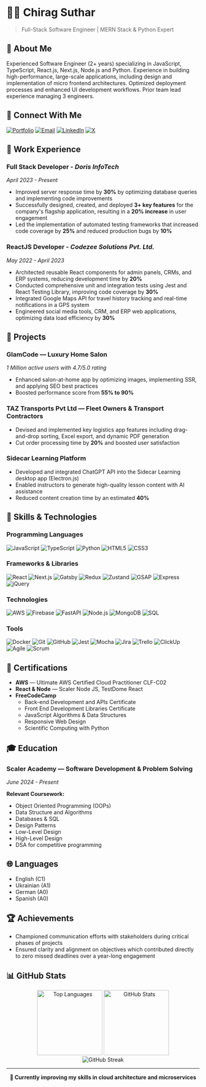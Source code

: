 # 👨‍💻 Chirag Suthar

> Full-Stack Software Engineer | MERN Stack & Python Expert

## 👋 About Me

Experienced Software Engineer (2+ years) specializing in JavaScript, TypeScript, React.js, Next.js, Node.js and Python. Experience in building high-performance, large-scale applications, including design and implementation of micro frontend architectures. Optimized deployment processes and enhanced UI development workflows. Prior team lead experience managing 3 engineers.

## 🔗 Connect With Me

[![Portfolio](https://img.shields.io/badge/Portfolio-chiragsuthar.netlify.app-brightgreen?style=for-the-badge)](http://chiragsuthar.netlify.app)
[![Email](https://img.shields.io/badge/Email-chiragsuthar691@gmail.com-blue?style=for-the-badge&logo=gmail)](mailto:chiragsuthar691@gmail.com) 
[![LinkedIn](https://img.shields.io/badge/LinkedIn-Connect-blue?style=for-the-badge&logo=linkedin)](http://chiragsuthar.netlify.app)
[![X](https://img.shields.io/badge/X_(Twitter)-Follow-black?style=for-the-badge&logo=x)](https://x.com/chiragsde)

## 💼 Work Experience

### **Full Stack Developer** - *Doris InfoTech*
*April 2023 - Present*

- Improved server response time by **30%** by optimizing database queries and implementing code improvements
- Successfully designed, created, and deployed **3+ key features** for the company's flagship application, resulting in a **20% increase** in user engagement
- Led the implementation of automated testing frameworks that increased code coverage by **25%** and reduced production bugs by **10%**

### **ReactJS Developer** - *Codezee Solutions Pvt. Ltd.*
*May 2022 - April 2023*

- Architected reusable React components for admin panels, CRMs, and ERP systems, reducing development time by **20%**
- Conducted comprehensive unit and integration tests using Jest and React Testing Library, improving code coverage by **30%**
- Integrated Google Maps API for travel history tracking and real-time notifications in a GPS system
- Engineered social media tools, CRM, and ERP web applications, optimizing data load efficiency by **30%**

## 🚀 Projects

### **GlamCode** — Luxury Home Salon
*1 Million active users with 4.7/5.0 rating*

- Enhanced salon-at-home app by optimizing images, implementing SSR, and applying SEO best practices
- Boosted performance score from **55% to 90%**

### **TAZ Transports Pvt Ltd** — Fleet Owners & Transport Contractors

- Devised and implemented key logistics app features including drag-and-drop sorting, Excel export, and dynamic PDF generation
- Cut order processing time by **20%** and boosted user satisfaction

### **Sidecar Learning Platform**

- Developed and integrated ChatGPT API into the Sidecar Learning desktop app (Electron.js)
- Enabled instructors to generate high-quality lesson content with AI assistance
- Reduced content creation time by an estimated **40%**

## 🔧 Skills & Technologies

### Programming Languages
![JavaScript](https://img.shields.io/badge/JavaScript-F7DF1E?style=flat-square&logo=javascript&logoColor=black)
![TypeScript](https://img.shields.io/badge/TypeScript-3178C6?style=flat-square&logo=typescript&logoColor=white)
![Python](https://img.shields.io/badge/Python-3776AB?style=flat-square&logo=python&logoColor=white)
![HTML5](https://img.shields.io/badge/HTML5-E34F26?style=flat-square&logo=html5&logoColor=white)
![CSS3](https://img.shields.io/badge/CSS3-1572B6?style=flat-square&logo=css3&logoColor=white)

### Frameworks & Libraries
![React](https://img.shields.io/badge/React-61DAFB?style=flat-square&logo=react&logoColor=black)
![Next.js](https://img.shields.io/badge/Next.js-000000?style=flat-square&logo=next.js&logoColor=white)
![Gatsby](https://img.shields.io/badge/Gatsby-663399?style=flat-square&logo=gatsby&logoColor=white)
![Redux](https://img.shields.io/badge/Redux-764ABC?style=flat-square&logo=redux&logoColor=white)
![Zustand](https://img.shields.io/badge/Zustand-232F3E?style=flat-square)
![GSAP](https://img.shields.io/badge/GSAP-88CE02?style=flat-square&logo=greensock&logoColor=white)
![Express](https://img.shields.io/badge/Express-000000?style=flat-square&logo=express&logoColor=white)
![jQuery](https://img.shields.io/badge/jQuery-0769AD?style=flat-square&logo=jquery&logoColor=white)

### Technologies
![AWS](https://img.shields.io/badge/AWS-232F3E?style=flat-square&logo=amazon-aws&logoColor=white)
![Firebase](https://img.shields.io/badge/Firebase-FFCA28?style=flat-square&logo=firebase&logoColor=black)
![FastAPI](https://img.shields.io/badge/FastAPI-009688?style=flat-square&logo=fastapi&logoColor=white)
![Node.js](https://img.shields.io/badge/Node.js-339933?style=flat-square&logo=node.js&logoColor=white)
![MongoDB](https://img.shields.io/badge/MongoDB-47A248?style=flat-square&logo=mongodb&logoColor=white)
![SQL](https://img.shields.io/badge/SQL-4479A1?style=flat-square&logo=mysql&logoColor=white)

### Tools
![Docker](https://img.shields.io/badge/Docker-2496ED?style=flat-square&logo=docker&logoColor=white)
![Git](https://img.shields.io/badge/Git-F05032?style=flat-square&logo=git&logoColor=white)
![GitHub](https://img.shields.io/badge/GitHub-181717?style=flat-square&logo=github&logoColor=white)
![Jest](https://img.shields.io/badge/Jest-C21325?style=flat-square&logo=jest&logoColor=white)
![Mocha](https://img.shields.io/badge/Mocha-8D6748?style=flat-square&logo=mocha&logoColor=white)
![Jira](https://img.shields.io/badge/Jira-0052CC?style=flat-square&logo=jira&logoColor=white)
![Trello](https://img.shields.io/badge/Trello-0052CC?style=flat-square&logo=trello&logoColor=white)
![ClickUp](https://img.shields.io/badge/ClickUp-7B68EE?style=flat-square&logo=clickup&logoColor=white)
![Agile](https://img.shields.io/badge/Agile-009688?style=flat-square)
![Scrum](https://img.shields.io/badge/Scrum-6DB33F?style=flat-square)

## 📜 Certifications

- **AWS** — Ultimate AWS Certified Cloud Practitioner CLF-C02
- **React & Node** — Scaler Node JS, TestDome React
- **FreeCodeCamp**
  - Back-end Development and APIs Certificate
  - Front End Development Libraries Certificate
  - JavaScript Algorithms & Data Structures
  - Responsive Web Design
  - Scientific Computing with Python

## 🎓 Education

### **Scaler Academy** — Software Development & Problem Solving
*June 2024 - Present*

**Relevant Coursework:**
- Object Oriented Programming (OOPs)
- Data Structure and Algorithms
- Databases & SQL
- Design Patterns
- Low-Level Design
- High-Level Design
- DSA for competitive programming

## 🌐 Languages

- English (C1)
- Ukrainian (A1)
- German (A0)
- Spanish (A0)

## 🏆 Achievements

- Championed communication efforts with stakeholders during critical phases of projects
- Ensured clarity and alignment on objectives which contributed directly to zero missed deadlines over a year-long engagement

## 📊 GitHub Stats

<div align="center">
  <img src="https://github-readme-stats.vercel.app/api/top-langs?username=chiragsuthar691&show_icons=true&locale=en&layout=compact&theme=radical" alt="Top Languages" height="170"/>
  <img src="https://github-readme-stats.vercel.app/api?username=chiragsuthar691&show_icons=true&locale=en&theme=radical&count_private=true" alt="GitHub Stats" height="170"/>
</div>

<div align="center">
  <img src="https://github-readme-streak-stats.herokuapp.com/?user=chiragsuthar691&theme=radical" alt="GitHub Streak" />
</div>

---

<div align="center">
  <b>🌱 Currently improving my skills in cloud architecture and microservices</b>
</div>
